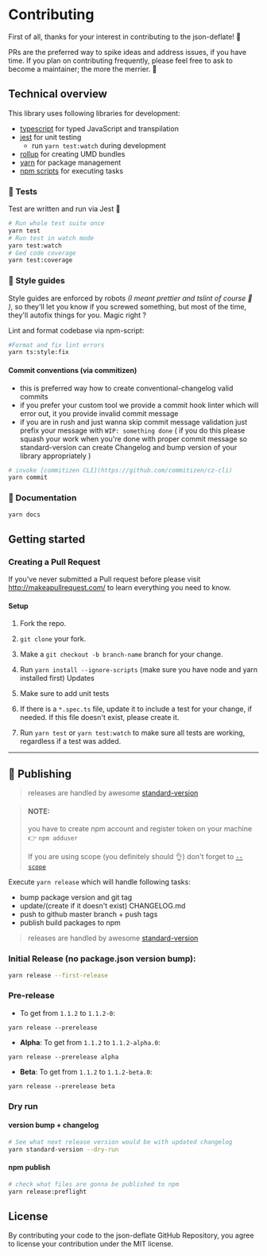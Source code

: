 # Contributing

First of all, thanks for your interest in contributing to the json-deflate! 🎉

PRs are the preferred way to spike ideas and address issues, if you have time. If you plan on contributing frequently, please feel free to ask to become a maintainer; the more the merrier. 🤙

## Technical overview

This library uses following libraries for development:

- [typescript](http://www.typescriptlang.org/) for typed JavaScript and transpilation
- [jest](https://jestjs.io/) for unit testing
  - run `yarn test:watch` during development
- [rollup](https://rollupjs.org/guide/en) for creating UMD bundles
- [yarn](https://yarnpkg.com/lang/en/) for package management
- [npm scripts](https://docs.npmjs.com/misc/scripts) for executing tasks

### 🧪 Tests

Test are written and run via Jest 💪

```sh
# Run whole test suite once
yarn test
# Run test in watch mode
yarn test:watch
# Ged code coverage
yarn test:coverage
```

### 💅 Style guides

Style guides are enforced by robots _(I meant prettier and tslint of course 🤖 )_, so they'll let you know if you screwed something, but most of the time, they'll autofix things for you. Magic right ?

Lint and format codebase via npm-script:

```sh
#Format and fix lint errors
yarn ts:style:fix
```

#### Commit conventions (via commitizen)

- this is preferred way how to create conventional-changelog valid commits
- if you prefer your custom tool we provide a commit hook linter which will error out, it you provide invalid commit message
- if you are in rush and just wanna skip commit message validation just prefix your message with `WIP: something done` ( if you do this please squash your work when you're done with proper commit message so standard-version can create Changelog and bump version of your library appropriately )

```sh
# invoke [commitizen CLI](https://github.com/commitizen/cz-cli)
yarn commit
```

### 📖 Documentation

```sh
yarn docs
```

## Getting started

### Creating a Pull Request

If you've never submitted a Pull request before please visit http://makeapullrequest.com/ to learn everything you need to know.

#### Setup

1.  Fork the repo.
1.  `git clone` your fork.
1.  Make a `git checkout -b branch-name` branch for your change.
1.  Run `yarn install --ignore-scripts` (make sure you have node and yarn installed first)
    Updates

1.  Make sure to add unit tests
1.  If there is a `*.spec.ts` file, update it to include a test for your change, if needed. If this file doesn't exist, please create it.
1.  Run `yarn test` or `yarn test:watch` to make sure all tests are working, regardless if a test was added.

---

## 🚀 Publishing

> releases are handled by awesome [standard-version](https://github.com/conventional-changelog/standard-version)

> #### NOTE:
>
> you have to create npm account and register token on your machine
> 👉 `npm adduser`
>
> If you are using scope (you definitely should 👌) don't forget to [`--scope`](https://docs.npmjs.com/cli/adduser#scope)

Execute `yarn release` which will handle following tasks:

- bump package version and git tag
- update/(create if it doesn't exist) CHANGELOG.md
- push to github master branch + push tags
- publish build packages to npm

> releases are handled by awesome [standard-version](https://github.com/conventional-changelog/standard-version)

### Initial Release (no package.json version bump):

```sh
yarn release --first-release
```

### Pre-release

- To get from `1.1.2` to `1.1.2-0`:

`yarn release --prerelease`

- **Alpha**: To get from `1.1.2` to `1.1.2-alpha.0`:

`yarn release --prerelease alpha`

- **Beta**: To get from `1.1.2` to `1.1.2-beta.0`:

`yarn release --prerelease beta`

### Dry run

#### version bump + changelog

```sh
# See what next release version would be with updated changelog
yarn standard-version --dry-run
```

#### npm publish

```sh
# check what files are gonna be published to npm
yarn release:preflight
```

## License

By contributing your code to the json-deflate GitHub Repository, you agree to license your contribution under the MIT license.
